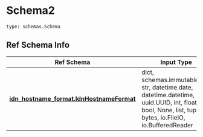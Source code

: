 # Schema2
```
type: schemas.Schema
```

## Ref Schema Info
Ref Schema | Input Type | Output Type
---------- | ---------- | -----------
[**idn_hostname_format.IdnHostnameFormat**](../../../../../../../components/schema/idn_hostname_format.md) | dict, schemas.immutabledict, str, datetime.date, datetime.datetime, uuid.UUID, int, float, bool, None, list, tuple, bytes, io.FileIO, io.BufferedReader | schemas.immutabledict, str, float, int, bool, None, tuple, bytes, io.FileIO
